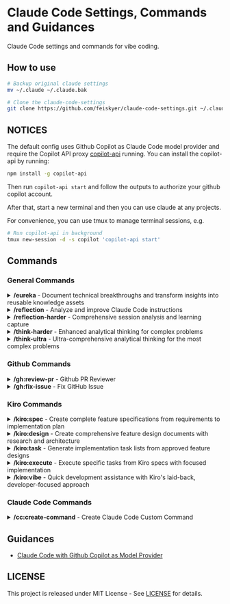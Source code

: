 # Claude Code Settings, Commands and Guidances

Claude Code settings and commands for vibe coding.

## How to use

```sh
# Backup original claude settings
mv ~/.claude ~/.claude.bak

# Clone the claude-code-settings
git clone https://github.com/feiskyer/claude-code-settings.git ~/.claude
```

## NOTICES

The default config uses Github Copilot as Claude Code model provider and require the Copilot API proxy [copilot-api](https://github.com/ericc-ch/copilot-api) running. You can install the copilot-api by running:

```sh
npm install -g copilot-api
```

Then run `copilot-api start` and follow the outputs to authorize your github copilot account.

After that, start a new terminal and then you can use claude at any projects.

For convenience, you can use tmux to manage terminal sessions, e.g.

```sh
# Run copilot-api in background
tmux new-session -d -s copilot 'copilot-api start'
```

## Commands

### General Commands

<details>
<summary> <b>/eureka</b> - Document technical breakthroughs and transform insights into reusable knowledge assets </summary>

### `/eureka` Command

Located in `commands/eureka.md`, this command captures technical breakthroughs and transforms them into structured documentation:

- Immediately documents breakthrough insights while details are fresh
- Creates structured markdown with problem, solution, and implementation details
- Includes working code examples with annotations
- Quantifies improvements and performance gains
- Extracts reusable patterns for future reference
- Integrates with project documentation (README, CHANGELOG)

**Usage:** `/eureka [breakthrough description]`

**Examples:**

- `/eureka "Solved the race condition in user sync"`
- `/eureka "Optimized database queries from 3s to 50ms using connection pooling"`

</details>

<details>
<summary> <b>/reflection</b> - Analyze and improve Claude Code instructions </summary>

### `/reflection` Command

Located in `commands/reflection.md`, this command provides systematic analysis and improvement of Claude Code instructions:

- Reviews chat history to identify performance issues
- Analyzes current CLAUDE.md instructions for inconsistencies
- Documents findings using TodoWrite for structured tracking
- Interactive approval process for each suggested improvement
- Implements approved changes directly to CLAUDE.md
- Includes best practices for testing and version control

**Usage:** `/reflection`

</details>

<details>
<summary> <b>/reflection-harder</b> - Comprehensive session analysis and learning capture </summary>

### `/reflection-harder` Command

Located in `commands/reflection-harder.md`, this command provides deep analysis of development sessions to build cumulative knowledge:

- Comprehensive review of entire conversation history
- Captures problems solved, patterns discovered, and user preferences
- Documents system relationships and architecture insights
- Identifies knowledge gaps and improvement opportunities
- Structured output covering session overview, learnings, and action items
- Builds project memory for more effective future sessions

**Usage:** `/reflection-harder`

</details>

<details>
<summary> <b>/think-harder</b> - Enhanced analytical thinking for complex problems </summary>

### `/think-harder` Command

Located in `commands/think-harder.md`, this command activates enhanced analytical thinking for complex problems requiring deep, multi-faceted analysis.

**Usage:** `/think-harder [problem or question]`

</details>

<details>
<summary> <b>/think-ultra</b> - Ultra-comprehensive analytical thinking for the most complex problems </summary>

### `/think-ultra` Command

Located in `commands/think-ultra.md`, this command activates maximum cognitive processing for ultra-comprehensive analysis of the most complex problems.

**Usage:** `/think-ultra [complex problem or question]`

</details>

### Github Commands

<details>
<summary> <b>/gh:review-pr</b> - Github PR Reviewer </summary>

### `/gh:review-pr` Command

Located in `commands/gh/review-pr.md`, this command provides comprehensive PR review functionality:

- Lists open PRs when no number is provided
- Analyzes PR details, diffs, and code changes
- Provides structured code review focusing on:
  - Code correctness and style
  - Performance implications
  - Security considerations
  - Test coverage
- Posts review comments directly to GitHub using `gh` CLI

**Usage:** `/gh:review-pr [PR_NUMBER]`

</details>

<details>
<summary> <b>/gh:fix-issue</b> - Fix GitHub Issue </summary>

### `/gh:fix-issue` Command

Located in `commands/gh/fix-issue.md`, this command provides comprehensive GitHub issue resolution workflow:

- Analyzes issue details using `gh issue view`
- Creates structured plan with prior art research
- Documents approach in scratchpads with issue links
- Creates dedicated branch for the fix
- Implements solution in manageable steps with commits
- Includes testing with puppeteer for UI changes
- Ensures full test suite passes
- Opens pull request for review

**Usage:** `/gh:fix-issue [issue-number]`

</details>

### Kiro Commands

<details>
<summary> <b>/kiro:spec</b> - Create complete feature specifications from requirements to implementation plan </summary>

### `/kiro:spec` Command

Located in `commands/kiro/spec.md`, this command guides you through the complete spec-driven development workflow:

- Creates comprehensive requirements documents with user stories and acceptance criteria
- Develops detailed design documents with architecture and component specifications
- Generates actionable implementation task lists for coding agents
- Follows iterative approval process for each phase
- Conducts research and incorporates findings into design
- Ensures all requirements are covered by implementation tasks

**Usage:** `/kiro:spec [feature name or rough idea]`

</details>

<details>
<summary> <b>/kiro:design</b> - Create comprehensive feature design documents with research and architecture </summary>

### `/kiro:design` Command

Located in `commands/kiro/design.md`, this command creates detailed feature design documents:

- Conducts necessary research based on feature requirements
- Creates comprehensive design documents with architecture, components, and interfaces
- Includes data models, error handling, and testing strategies
- Incorporates research findings directly into design process
- Requires explicit user approval before proceeding

**Usage:** `/kiro:design [feature name or rough idea]`

</details>

<details>
<summary> <b>/kiro:task</b> - Generate implementation task lists from approved feature designs </summary>

### `/kiro:task` Command

Located in `commands/kiro/task.md`, this command generates actionable implementation plans:

- Converts feature designs into discrete coding tasks
- Prioritizes test-driven development and incremental progress
- Creates numbered checkbox lists with clear objectives
- References specific requirements for each task
- Focuses only on code implementation activities
- Ensures tasks are actionable by coding agents

**Usage:** `/kiro:task [feature name]`

</details>

<details>
<summary> <b>/kiro:execute</b> - Execute specific tasks from Kiro specs with focused implementation </summary>

### `/kiro:execute` Command

Located in `commands/kiro/execute.md`, this command executes specific implementation tasks:

- Reads spec requirements, design, and task documents before execution
- Focuses on one task at a time with verification against requirements
- Stops after task completion for user review
- Provides task recommendations when no specific task is requested
- Handles both task execution and task-related questions

**Usage:** `/kiro:execute [task description or task number]`

</details>

<details>
<summary> <b>/kiro:vibe</b> - Quick development assistance with Kiro's laid-back, developer-focused approach </summary>

### `/kiro:vibe` Command

Located in `commands/kiro/vibe.md`, this command provides quick development assistance with Kiro's characteristic style:

- Uses Kiro's relaxed, developer-friendly communication style
- Provides direct, actionable responses without unnecessary elaboration
- Focuses on practical solutions and code examples
- Maintains warm, supportive tone while being technically precise
- Ideal for quick questions and straightforward development tasks

**Usage:** `/kiro:vibe [problem or question]`

</details>

### Claude Code Commands

<details>
<summary> <b>/cc:create-command</b> - Create Claude Code Custom Command </summary>

### `/cc:create-command` Command

Located in `commands/cc/create-command.md`, this command creates new Claude Code custom commands:

- Creates command files with proper YAML frontmatter structure
- Includes comprehensive documentation templates
- Follows best practices for command development
- Validates command syntax and functionality
- Supports both project-level and user-level commands

**Usage:** `/cc:create-command [command-name] [description]`

</details>

## Guidances

- [Claude Code with Github Copilot as Model Provider](guidances/github-copilot.md)

## LICENSE

This project is released under MIT License - See [LICENSE](LICENSE) for details.
